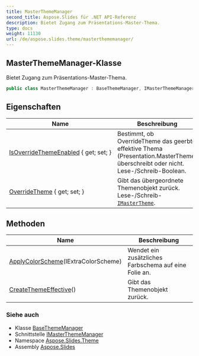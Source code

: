 ```yaml
---
title: MasterThemeManager
second_title: Aspose.Slides für .NET API-Referenz
description: Bietet Zugang zum Präsentations-Master-Thema.
type: docs
weight: 11130
url: /de/aspose.slides.theme/masterthememanager/
---
```


## MasterThemeManager-Klasse

Bietet Zugang zum Präsentations-Master-Thema.

```csharp
public class MasterThemeManager : BaseThemeManager, IMasterThemeManager
```

## Eigenschaften

| Name | Beschreibung |
| --- | --- |
| [IsOverrideThemeEnabled](../../aspose.slides.theme/masterthememanager/isoverridethemeenabled) { get; set; } | Bestimmt, ob OverrideTheme das geerbte effektive Thema (Presentation.MasterTheme) überschreibt oder nicht. Lese-/Schreib-Boolean. |
| [OverrideTheme](../../aspose.slides.theme/masterthememanager/overridetheme) { get; set; } | Gibt das übergeordnete Themenobjekt zurück. Lese-/Schreib- [`IMasterTheme`](../imastertheme). |

## Methoden

| Name | Beschreibung |
| --- | --- |
| [ApplyColorScheme](../../aspose.slides.theme/masterthememanager/applycolorscheme)(IExtraColorScheme) | Wendet ein zusätzliches Farbschema auf eine Folie an. |
| [CreateThemeEffective](../../aspose.slides.theme/masterthememanager/createthemeeffective)() | Gibt das Themenobjekt zurück. |

### Siehe auch

* Klasse [BaseThemeManager](../basethememanager)
* Schnittstelle [IMasterThemeManager](../imasterthememanager)
* Namespace [Aspose.Slides.Theme](../../aspose.slides.theme)
* Assembly [Aspose.Slides](../../)

<!-- DO NOT EDIT: generiert von xmldocmd für Aspose.Slides.dll -->